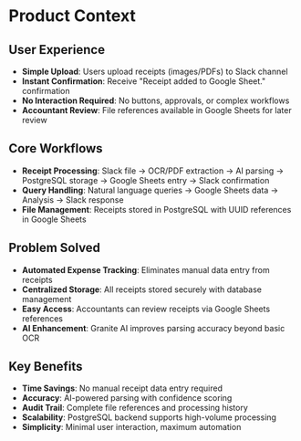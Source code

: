 # Product Context

## User Experience
- **Simple Upload**: Users upload receipts (images/PDFs) to Slack channel
- **Instant Confirmation**: Receive "Receipt added to Google Sheet." confirmation
- **No Interaction Required**: No buttons, approvals, or complex workflows
- **Accountant Review**: File references available in Google Sheets for later review

## Core Workflows
- **Receipt Processing**: Slack file → OCR/PDF extraction → AI parsing → PostgreSQL storage → Google Sheets entry → Slack confirmation
- **Query Handling**: Natural language queries → Google Sheets data → Analysis → Slack response
- **File Management**: Receipts stored in PostgreSQL with UUID references in Google Sheets

## Problem Solved
- **Automated Expense Tracking**: Eliminates manual data entry from receipts
- **Centralized Storage**: All receipts stored securely with database management
- **Easy Access**: Accountants can review receipts via Google Sheets references
- **AI Enhancement**: Granite AI improves parsing accuracy beyond basic OCR

## Key Benefits
- **Time Savings**: No manual receipt data entry required
- **Accuracy**: AI-powered parsing with confidence scoring
- **Audit Trail**: Complete file references and processing history
- **Scalability**: PostgreSQL backend supports high-volume processing
- **Simplicity**: Minimal user interaction, maximum automation

